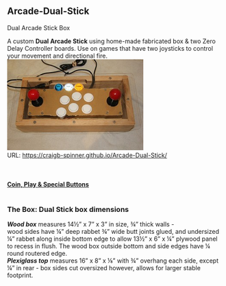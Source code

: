 ## **Arcade-Dual-Stick**
Dual Arcade Stick Box

A custom **Dual Arcade Stick** using home-made fabricated box & two Zero Delay Controller boards. 
Use on games that have two joysticks to control your movement and directional fire.<br/>
[![A](Pics/TNx2/Dual%20Stick.JPG)](Pics/Dual%20Stick.JPG)  
URL: https://craigb-spinner.github.io/Arcade-Dual-Stick/<br/>
<br/> <br/> <br/> 
**[Coin, Play & Special Buttons](https://craigb-spinner.github.io/Arcade-Spinner/Coin-Play-Exit.html)**<br/>
<br/>
### **The Box:** Dual Stick box dimensions  
***Wood box*** measures 14½” x 7” x 3” in size, ¾” thick walls -   
wood sides have ¼” deep rabbet ¾” wide butt joints glued, and undersized ¼” rabbet along inside bottom edge to allow 13½” x 6” x ¼” plywood panel to recess in flush. The wood box outside bottom and side edges have ¼ round routered edge.  
***Plexiglass top*** measures 16” x 8” x ⅛” with ¾” overhang each side, except ¼” in rear - box sides cut oversized however, allows for larger stable footprint.
